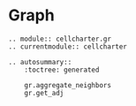 # Graph

```{eval-rst}
.. module:: cellcharter.gr
.. currentmodule:: cellcharter

.. autosummary::
    :toctree: generated

    gr.aggregate_neighbors
    gr.get_adj

```
